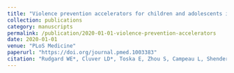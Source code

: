 ```yaml
---
title: "Violence prevention accelerators for children and adolescents in South Africa: a path analysis using two pooled cohorts"
collection: publications
category: manuscripts
permalink: /publication/2020-01-01-violence-prevention-accelerators
date: 2020-01-01
venue: "PLoS Medicine"
paperurl: "https://doi.org/journal.pmed.1003383"
citation: "Rudgard WE*, Cluver LD*, Toska E, Zhou S, Campeau L, Shenderovich Y, Orkin M, Desmond C, Butchart A, Taylor H, Meinck F, Sherr L (2020) Violence prevention accelerators for children and adolescents in South Africa: a path analysis using two pooled cohorts. PLoS Medicine."
---
```


